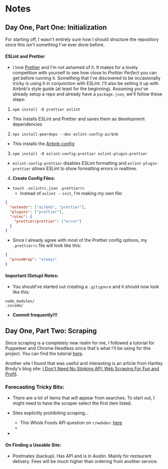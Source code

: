 # Notes

## Day One, Part One: Initialization

For starting off, I wasn't entirely sure how I should structure the repository
since this isn't something I've ever done before.

#### ESLint and Prettier

- I love [Prettier](https://prettier.io/) and I'm not ashamed of it. It makes
  for a lovely competition with yourself to see how close to _Prettier Perfect_
  you can get before running it. Something that I've discovered to be
  occasionally tricky is using it in conjunction with ESLint. I'll also be
  setting it up with Airbnb's style guide (at least for the beginning). Assuming
  you've already setup a repo and already have a `package.json`, we'll follow
  these steps:

1. `npm install -D prettier eslint`

- This installs ESLint and Prettier and saves them as development dependencies

2. `npx install-peerdeps --dev eslint-config-airbnb`

- This installs the
  [Airbnb config](https://github.com/airbnb/javascript/tree/master/packages/eslint-config-airbnb)

3. `npm install -D eslint-config-prettier eslint-plugin-prettier`

- `eslint-config-prettier` disables ESLint formatting and
  `eslint-plugin-prettier` allows ESLint to show formatting errors in realtime.

4. **Create Config Files:**

- `touch .eslintrc.json .prettierrc`
  - Instead of `eslint --init`, I'm making my own file:

```json
{
  "extends": ["airbnb", "prettier"],
  "plugins": ["prettier"],
  "rules": {
    "prettier/prettier": ["error"]
  }
}
```

- Since I already agree with most of the Prettier config options, my
  `.prettierrc` file will look like this:

```json
{
  "proseWrap": "always"
}
```

#### Important (Setup) Notes:

- You should've started out creating a `.gitignore` and it should now look like
  this:

```
node_modules/
.vscode/
```

- **Commit frequently!!!**

## Day One, Part Two: Scraping

Since scraping is a completely new realm for me, I followed a tutorial for
Puppeteer and Chrome Headless since that's what I'll be using for this project.
You can find the tutorial [here](https://github.com/emadehsan/thal).

Another site I found that was useful and interesting is an article from Hartley
Brody's blog site:
[I Don't Need No Stinking API: Web Scraping For Fun and Profit](https://blog.hartleybrody.com/web-scraping/).

### Forecasting Tricky Bits:

- There are a lot of items that will appear from searches. To start out, I might
  need to have the scraper select the first item listed.

- Sites explicitly prohibiting scraping...
  - This Whole Foods API question on `r/webdev`:
    [here](https://www.reddit.com/r/webdev/comments/3t16ru/is_there_a_whole_foods_product_api/)
  -
-

#### On Finding a Useable Site:

- Postmates (backup). Has API and is in Austin. Mainly for restaurant delivery.
  Fees will be much higher than ordering from another service.
